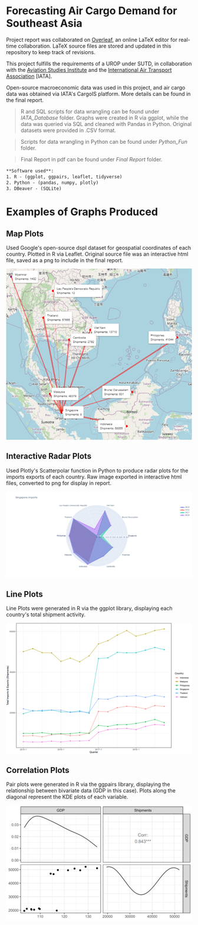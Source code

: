 # Forecasting Air Cargo Demand for Southeast Asia

Project report was collaborated on [Overleaf](https://www.overleaf.com/), an online LaTeX editor for real-time collaboration. 
LaTeX source files are stored and updated in this repository to keep track of revisions. 

This project fulfills the requirements of a UROP under SUTD, in collaboration with the [Aviation Studies Institute](https://asi.sutd.edu.sg/) and the [International Air Transport Association](https://www.iata.org/) [IATA].

Open-source macroeconomic data was used in this project, and air cargo data was obtained via IATA's CargoIS platform. More details can be found in the final report.

> R and SQL scripts for data wrangling can be found under *IATA_Database* folder. Graphs were created in R via ggplot, while the data was queried via SQL and cleaned with Pandas in Python. Original datasets were provided in .CSV format.

> Scripts for data wrangling in Python can be found under *Python_Fun* folder.

> Final Report in pdf can be found under *Final Report* folder.

```
**Software used**:
1. R - (ggplot, ggpairs, leaflet, tidyverse) 
2. Python - (pandas, numpy, plotly)
3. DBeaver - (SQLite)
```

# Examples of Graphs Produced

## Map Plots 

Used Google's open-source dspl dataset for geospatial coordinates of each country. Plotted in R via Leaflet. Original source file was an interactive html file, saved as a png to include in the final report. 

![Singapore_Map](https://github.com/Maikuhl/ASI_UROP_Paper/blob/main/Images_Used/Map_Plots/All/Singapore_Exports.png)

## Interactive Radar Plots

Used Plotly's Scatterpolar function in Python to produce radar plots for the imports exports of each country. Raw image exported in interactive html files, converted to png for display in report. 

![Plotly_Singapore](https://github.com/Maikuhl/ASI_UROP_Paper/blob/main/Images_Used/Interactive_Radar_Plots/Images/Singapore_Radar.png)

## Line Plots

Line Plots were generated in R via the ggplot library, displaying each country's total shipment activity.

![Line_Plot](https://github.com/Maikuhl/ASI_UROP_Paper/blob/main/Images_Used/Quarterly_Data/Line%20Plots%20ASEAN%20Shipments/ASEAN_Large_Quarterly_Shipments2.png)

## Correlation Plots

Pair plots were generated in R via the ggpairs library, displaying the relationship between bivariate data (GDP in this case). Plots along the diagonal represent the KDE plots of each variable. 

![Corrplot](https://github.com/Maikuhl/ASI_UROP_Paper/blob/main/Images_Used/Quarterly_Data/CorrPlots/Singapore_Corrplot.png)



